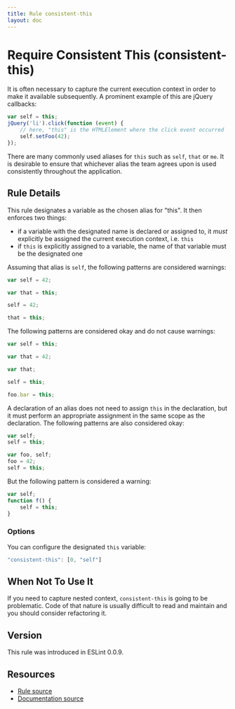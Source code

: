 ```yaml
---
title: Rule consistent-this
layout: doc
---
```

<!-- Note: No pull requests accepted for this file. See README.md in the root directory for details. -->
# Require Consistent This (consistent-this)

It is often necessary to capture the current execution context in order to make it available subsequently. A prominent example of this are jQuery callbacks:

```js
var self = this;
jQuery('li').click(function (event) {
    // here, "this" is the HTMLElement where the click event occurred
    self.setFoo(42);
});
```

There are many commonly used aliases for `this` such as `self`, `that` or `me`. It is desirable to ensure that whichever alias the team agrees upon is used consistently throughout the application.

## Rule Details

This rule designates a variable as the chosen alias for "this". It then enforces two things:

* if a variable with the designated name is declared or assigned to, it *must* explicitly be assigned the current execution context, i.e. `this`
* if `this` is explicitly assigned to a variable, the name of that variable must be the designated one

Assuming that alias is `self`, the following patterns are considered warnings:

```js
var self = 42;

var that = this;

self = 42;

that = this;
```

The following patterns are considered okay and do not cause warnings:

```js
var self = this;

var that = 42;

var that;

self = this;

foo.bar = this;
```

A declaration of an alias does not need to assign `this` in the declaration, but it must perform an appropriate assignment in the same scope as the declaration. The following patterns are also considered okay:

```js
var self;
self = this;

var foo, self;
foo = 42;
self = this;
```

But the following pattern is considered a warning:

```js
var self;
function f() {
    self = this;
}
```

### Options

You can configure the designated `this` variable:

```js
"consistent-this": [0, "self"]
```

## When Not To Use It

If you need to capture nested context, `consistent-this` is going to be problematic. Code of that nature is usually difficult to read and maintain and you should consider refactoring it.

## Version

This rule was introduced in ESLint 0.0.9.

## Resources

* [Rule source](https://github.com/eslint/eslint/tree/master/lib/rules/consistent-this.js)
* [Documentation source](https://github.com/eslint/eslint/tree/master/docs/rules/consistent-this.md)
